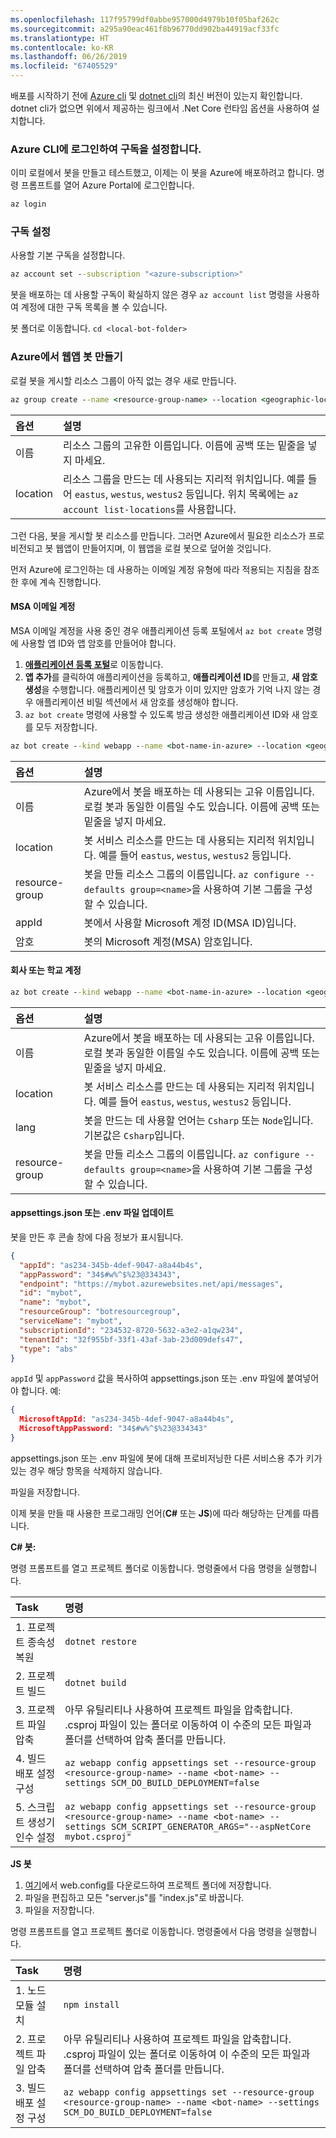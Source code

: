 ```yaml
---
ms.openlocfilehash: 117f95799df0abbe957000d4979b10f05baf262c
ms.sourcegitcommit: a295a90eac461f8b96770dd902ba44919acf33fc
ms.translationtype: HT
ms.contentlocale: ko-KR
ms.lasthandoff: 06/26/2019
ms.locfileid: "67405529"
---
```

배포를 시작하기 전에 [Azure cli](https://docs.microsoft.com/cli/azure/install-azure-cli?view=azure-cli-latest) 및 [dotnet cli](https://dotnet.microsoft.com/download)의 최신 버전이 있는지 확인합니다. dotnet cli가 없으면 위에서 제공하는 링크에서 .Net Core 런타임 옵션을 사용하여 설치합니다. 

### <a name="login-to-azure-cli-and-set-your-subscription"></a>Azure CLI에 로그인하여 구독을 설정합니다.
이미 로컬에서 봇을 만들고 테스트했고, 이제는 이 봇을 Azure에 배포하려고 합니다. 명령 프롬프트를 열어 Azure Portal에 로그인합니다.

```cmd
az login
```
### <a name="set-the-subscription"></a>구독 설정

사용할 기본 구독을 설정합니다.

```cmd
az account set --subscription "<azure-subscription>"
```

봇을 배포하는 데 사용할 구독이 확실하지 않은 경우 `az account list` 명령을 사용하여 계정에 대한 구독 목록을 볼 수 있습니다.

봇 폴더로 이동합니다.
`cd <local-bot-folder>`

### <a name="create-a-web-app-bot-in-azure"></a>Azure에서 웹앱 봇 만들기 

로컬 봇을 게시할 리소스 그룹이 아직 없는 경우 새로 만듭니다.

```cmd
az group create --name <resource-group-name> --location <geographic-location> --verbose
```

| 옵션     | 설명 |
|:-----------|:---|
| 이름     | 리소스 그룹의 고유한 이름입니다. 이름에 공백 또는 밑줄을 넣지 마세요. |
| location | 리소스 그룹을 만드는 데 사용되는 지리적 위치입니다. 예를 들어 `eastus`, `westus`, `westus2` 등입니다. 위치 목록에는 `az account list-locations`를 사용합니다. |

그런 다음, 봇을 게시할 봇 리소스를 만듭니다. 그러면 Azure에서 필요한 리소스가 프로비전되고 봇 웹앱이 만들어지며, 이 웹앱을 로컬 봇으로 덮어쓸 것입니다. 

먼저 Azure에 로그인하는 데 사용하는 이메일 계정 유형에 따라 적용되는 지침을 참조한 후에 계속 진행합니다.

#### <a name="msa-email-account"></a>MSA 이메일 계정
MSA 이메일 계정을 사용 중인 경우 애플리케이션 등록 포털에서 `az bot create` 명령에 사용할 앱 ID와 앱 암호를 만들어야 합니다.
1. [**애플리케이션 등록 포털**](https://portal.azure.com/#blade/Microsoft_AAD_RegisteredApps/ApplicationsListBlade)로 이동합니다.
1. **앱 추가**를 클릭하여 애플리케이션을 등록하고, **애플리케이션 ID**를 만들고, **새 암호 생성**을 수행합니다. 애플리케이션 및 암호가 이미 있지만 암호가 기억 나지 않는 경우 애플리케이션 비밀 섹션에서 새 암호를 생성해야 합니다.
1. `az bot create` 명령에 사용할 수 있도록 방금 생성한 애플리케이션 ID와 새 암호를 모두 저장합니다.  

```cmd
az bot create --kind webapp --name <bot-name-in-azure> --location <geographic-location> --version v4 --lang <language> --verbose --resource-group <resource-group-name> --appid "<application-id>" --password "<application-password>" --verbose
```

| 옵션 | 설명 |
|:---|:---|
| 이름 | Azure에서 봇을 배포하는 데 사용되는 고유 이름입니다. 로컬 봇과 동일한 이름일 수도 있습니다. 이름에 공백 또는 밑줄을 넣지 마세요. |
| location | 봇 서비스 리소스를 만드는 데 사용되는 지리적 위치입니다. 예를 들어 `eastus`, `westus`, `westus2` 등입니다. |
| resource-group | 봇을 만들 리소스 그룹의 이름입니다. `az configure --defaults group=<name>`을 사용하여 기본 그룹을 구성할 수 있습니다. |
| appId | 봇에서 사용할 Microsoft 계정 ID(MSA ID)입니다. |
| 암호 | 봇의 Microsoft 계정(MSA) 암호입니다. |

#### <a name="business-or-school-account"></a>회사 또는 학교 계정

```cmd
az bot create --kind webapp --name <bot-name-in-azure> --location <geographic-location> --version v4 --lang <language> --verbose --resource-group <resource-group-name>
```
| 옵션 | 설명 |
|:---|:---|
| 이름 | Azure에서 봇을 배포하는 데 사용되는 고유 이름입니다. 로컬 봇과 동일한 이름일 수도 있습니다. 이름에 공백 또는 밑줄을 넣지 마세요. |
| location | 봇 서비스 리소스를 만드는 데 사용되는 지리적 위치입니다. 예를 들어 `eastus`, `westus`, `westus2` 등입니다. |
| lang | 봇을 만드는 데 사용할 언어는 `Csharp` 또는 `Node`입니다. 기본값은 `Csharp`입니다. |
| resource-group | 봇을 만들 리소스 그룹의 이름입니다. `az configure --defaults group=<name>`을 사용하여 기본 그룹을 구성할 수 있습니다. |

#### <a name="update-appsettingsjson-or-env-file"></a>appsettings.json 또는 .env 파일 업데이트
봇을 만든 후 콘솔 창에 다음 정보가 표시됩니다. 

```JSON
{
  "appId": "as234-345b-4def-9047-a8a44b4s",
  "appPassword": "34$#w%^$%23@334343",
  "endpoint": "https://mybot.azurewebsites.net/api/messages",
  "id": "mybot",
  "name": "mybot",
  "resourceGroup": "botresourcegroup",
  "serviceName": "mybot",
  "subscriptionId": "234532-8720-5632-a3e2-a1qw234",
  "tenantId": "32f955bf-33f1-43af-3ab-23d009defs47",
  "type": "abs"
}
```

`appId` 및 `appPassword` 값을 복사하여 appsettings.json 또는 .env 파일에 붙여넣어야 합니다. 예:

```JSON
{
  MicrosoftAppId: "as234-345b-4def-9047-a8a44b4s",
  MicrosoftAppPassword: "34$#w%^$%23@334343"
}
```
appsettings.json 또는 .env 파일에 봇에 대해 프로비저닝한 다른 서비스용 추가 키가 있는 경우 해당 항목을 삭제하지 않습니다.

파일을 저장합니다.

이제 봇을 만들 때 사용한 프로그래밍 언어(**C#** 또는 **JS**)에 따라 해당하는 단계를 따릅니다.

**C# 봇:** 

명령 프롬프트를 열고 프로젝트 폴더로 이동합니다. 명령줄에서 다음 명령을 실행합니다.

| Task | 명령 |
|:-----|:--------|
| 1. 프로젝트 종속성 복원 | `dotnet restore`|
| 2. 프로젝트 빌드     | `dotnet build` |
| 3. 프로젝트 파일 압축 | 아무 유틸리티나 사용하여 프로젝트 파일을 압축합니다. .csproj 파일이 있는 폴더로 이동하여 이 수준의 모든 파일과 폴더를 선택하여 압축 폴더를 만듭니다. |
| 4. 빌드 배포 설정 구성 | `az webapp config appsettings set --resource-group <resource-group-name> --name <bot-name> --settings SCM_DO_BUILD_DEPLOYMENT=false`|
| 5. 스크립트 생성기 인수 설정 | `az webapp config appsettings set --resource-group <resource-group-name> --name <bot-name> --settings SCM_SCRIPT_GENERATOR_ARGS="--aspNetCore mybot.csproj"`|

**JS 봇**
1. [여기](https://github.com/projectkudu/kudu/wiki/Using-a-custom-web.config-for-Node-apps)에서 web.config를 다운로드하여 프로젝트 폴더에 저장합니다. 
1. 파일을 편집하고 모든 "server.js"를 "index.js"로 바꿉니다. 
1. 파일을 저장합니다.

명령 프롬프트를 열고 프로젝트 폴더로 이동합니다. 명령줄에서 다음 명령을 실행합니다.

| Task | 명령 |
|:-----|:--------|
| 1. 노드 모듈 설치 | `npm install` |
| 2. 프로젝트 파일 압축 | 아무 유틸리티나 사용하여 프로젝트 파일을 압축합니다. .csproj 파일이 있는 폴더로 이동하여 이 수준의 모든 파일과 폴더를 선택하여 압축 폴더를 만듭니다. |
| 3. 빌드 배포 설정 구성 | `az webapp config appsettings set --resource-group <resource-group-name> --name <bot-name> --settings SCM_DO_BUILD_DEPLOYMENT=false`|
